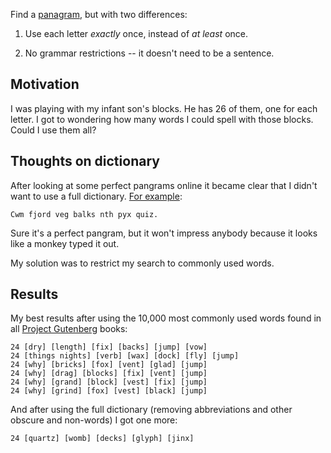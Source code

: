 Find a [panagram][pan], but with two differences:

1. Use each letter *exactly* once, instead of *at least* once.

2. No grammar restrictions -- it doesn't need to be a sentence.

[pan]: http://en.wikipedia.org/wiki/Panagram

## Motivation

I was playing with my infant son's blocks. He has 26 of them, one for each
letter. I got to wondering how many words I could spell with those blocks.
Could I use them all?

## Thoughts on dictionary

After looking at some perfect pangrams online it became clear that I didn't want to use a full dictionary. [For example][w]:

    Cwm fjord veg balks nth pyx quiz.

[w]: http://en.wikipedia.org/wiki/List_of_pangrams

Sure it's a perfect pangram, but it won't impress anybody because it looks like a monkey typed it out.

My solution was to restrict my search to commonly used words.

## Results

My best results after using the 10,000 most commonly used words found in all
[Project Gutenberg][pg] books:

[pg]: http://www.gutenberg.org/

    24 [dry] [length] [fix] [backs] [jump] [vow]
    24 [things nights] [verb] [wax] [dock] [fly] [jump]
    24 [why] [bricks] [fox] [vent] [glad] [jump]
    24 [why] [drag] [blocks] [fix] [vent] [jump]
    24 [why] [grand] [block] [vest] [fix] [jump]
    24 [why] [grind] [fox] [vest] [black] [jump]

And after using the full dictionary (removing abbreviations and other
obscure and non-words) I got one more:

    24 [quartz] [womb] [decks] [glyph] [jinx]
